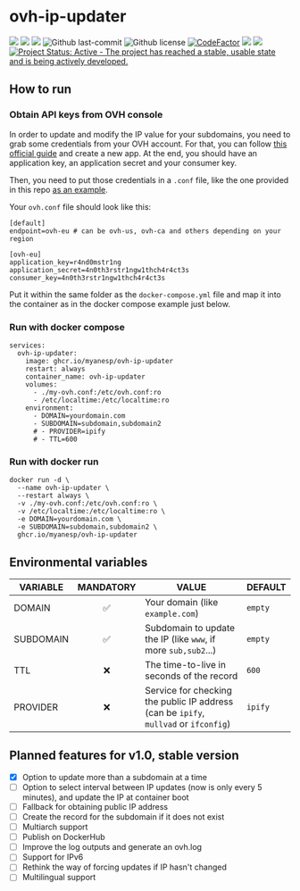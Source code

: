 # ovh-ip-updater

[![](https://badgen.net/badge/icon/github?icon=github&label)](https://github.com/myanesp/ovh-ip-updater)
[![](https://badgen.net/badge/icon/docker?icon=docker&label)]()
![](https://badgen.net/github/stars/myanesp/ovh-ip-updater?icon=github&label=stars)
![Github last-commit](https://img.shields.io/github/last-commit/myanesp/ovh-ip-updater)
![Github license](https://badgen.net/github/license/myanesp/ovh-ip-updater)
[![CodeFactor](https://www.codefactor.io/repository/github/myanesp/ovh-ip-updater/badge)](https://www.codefactor.io/repository/github/myanesp/ovh-ip-updater)
[![](https://img.shields.io/github/languages/code-size/myanesp/ovh-ip-updater.svg)](https://github.com/myanesp/ovh-ip-updater) [![](https://img.shields.io/badge/lifecycle-experimental-orange.svg)](https://lifecycle.r-lib.org/articles/stages.html#experimental) 
[![Project Status: Active - The project has reached a stable, usable state and is being actively developed.](https://www.repostatus.org/badges/latest/active.svg)](https://www.repostatus.org/#active)

## How to run

### Obtain API keys from OVH console

In order to update and modify the IP value for your subdomains, you need to grab some credentials from your OVH account. For that, you can follow [this official guide](https://help.ovhcloud.com/csm/en-gb-api-getting-started-ovhcloud-api?id=kb_article_view&sysparm_article=KB0042784) and create a new app. At the end, you should have an application key, an application secret and your consumer key.

Then, you need to put those credentials in a `.conf` file, like the one provided in this repo [as an example](ohv.conf).

Your `ovh.conf` file should look like this:

```
[default]
endpoint=ovh-eu # can be ovh-us, ovh-ca and others depending on your region

[ovh-eu]
application_key=r4nd0mstr1ng
application_secret=4n0th3rstr1ngw1thch4r4ct3s
consumer_key=4n0th3rstr1ngw1thch4r4ct3s
```

Put it within the same folder as the `docker-compose.yml` file and map it into the container as in the docker compose example just below.

### Run with docker compose

```
services:
  ovh-ip-updater:
    image: ghcr.io/myanesp/ovh-ip-updater
    restart: always
    container_name: ovh-ip-updater
    volumes:
      - ./my-ovh.conf:/etc/ovh.conf:ro
      - /etc/localtime:/etc/localtime:ro
    environment:
      - DOMAIN=yourdomain.com
      - SUBDOMAIN=subdomain,subdomain2
      # - PROVIDER=ipify
      # - TTL=600
```

### Run with docker run

```
docker run -d \
  --name ovh-ip-updater \
  --restart always \
  -v ./my-ovh.conf:/etc/ovh.conf:ro \
  -v /etc/localtime:/etc/localtime:ro \
  -e DOMAIN=yourdomain.com \
  -e SUBDOMAIN=subdomain,subdomain2 \
  ghcr.io/myanesp/ovh-ip-updater
```

## Environmental variables

| VARIABLE | MANDATORY | VALUE | DEFAULT |
|----------|:---------:|-------------------------------------------------------------|---------|
| DOMAIN | ✅ | Your domain (like `example.com`) | `empty` |
| SUBDOMAIN| ✅ | Subdomain to update the IP (like `www`, if more `sub,sub2`...) | `empty` |
| TTL | ❌ | The time-to-live in seconds of the record | `600` |
| PROVIDER | ❌ | Service for checking the public IP address (can be `ipify`, `mullvad` or `ifconfig`) | `ipify` |


## Planned features for v1.0, stable version

- [x] Option to update more than a subdomain at a time
- [ ] Option to select interval between IP updates (now is only every 5 minutes), and update the IP at container boot
- [ ] Fallback for obtaining public IP address
- [ ] Create the record for the subdomain if it does not exist
- [ ] Multiarch support
- [ ] Publish on DockerHub
- [ ] Improve the log outputs and generate an ovh.log
- [ ] Support for IPv6
- [ ] Rethink the way of forcing updates if IP hasn't changed
- [ ] Multilingual support
